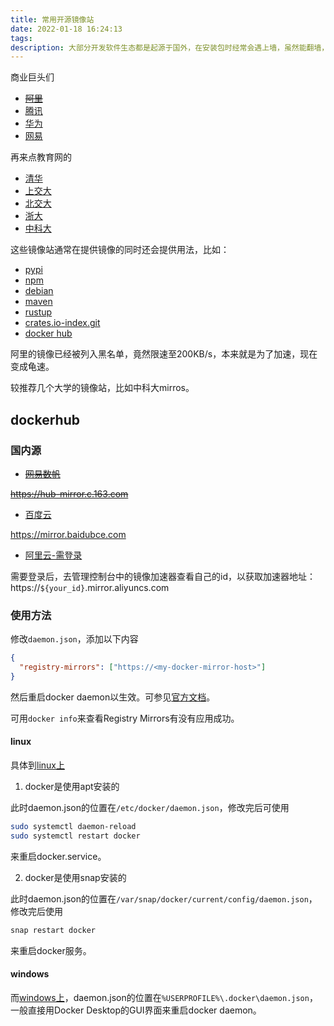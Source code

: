 ```yaml
---
title: 常用开源镜像站
date: 2022-01-18 16:24:13
tags: 
description: 大部分开发软件生态都是起源于国外，在安装包时经常会遇上墙，虽然能翻墙，但还是直连国内比较爽对么
---
```

商业巨头们
- ~~[阿里](https://developer.aliyun.com/mirror/)~~
- [腾讯](https://mirrors.cloud.tencent.com/)
- [华为](https://mirrors.huaweicloud.com/)
- [网易](https://mirrors.163.com/)

再来点教育网的
- [清华](https://mirrors.tuna.tsinghua.edu.cn/)
- [上交大](https://mirrors.sjtug.sjtu.edu.cn/)
- [北交大](https://mirror.bjtu.edu.cn/)
- [浙大](http://mirrors.zju.edu.cn/)
- [中科大](https://mirrors.ustc.edu.cn/)

这些镜像站通常在提供镜像的同时还会提供用法，比如：
- [pypi](https://mirrors.cloud.tencent.com/help/pypi.html)
- [npm](http://www.npmmirror.com/)
- [debian](https://mirrors.ustc.edu.cn/help/debian.html)
- [maven](https://mirrors.163.com/.help/maven.html)
- [rustup](https://mirrors.tuna.tsinghua.edu.cn/help/rustup/)
- [crates.io-index.git](https://mirrors.tuna.tsinghua.edu.cn/help/crates.io-index.git/)
- [docker hub](https://help.aliyun.com/document_detail/60750.html)

阿里的镜像已经被列入黑名单，竟然限速至200KB/s，本来就是为了加速，现在变成龟速。

较推荐几个大学的镜像站，比如中科大mirros。

## dockerhub

### 国内源

- [~~网易数帆~~](https://sf.163.com/help/documents/56918246390157312)

~~https://hub-mirror.c.163.com~~

- [百度云](https://cloud.baidu.com/doc/CCE/s/Yjxppt74z#%E4%BD%BF%E7%94%A8dockerhub%E5%8A%A0%E9%80%9F%E5%99%A8)

https://mirror.baidubce.com

- [阿里云-需登录](https://www.aliyun.com/product/acr)

需要登录后，去管理控制台中的镜像加速器查看自己的id，以获取加速器地址：https://`${your_id}`.mirror.aliyuncs.com

### 使用方法

修改`daemon.json`，添加以下内容
```json
{
  "registry-mirrors": ["https://<my-docker-mirror-host>"]
}
```
然后重启docker daemon以生效。可参见[官方文档](https://docs.docker.com/registry/recipes/mirror/#configure-the-docker-daemon)。

可用`docker info`来查看Registry Mirrors有没有应用成功。

#### linux

具体到[linux上](https://docs.docker.com/engine/install/linux-postinstall/#configuring-remote-access-with-daemonjson)

1. docker是使用apt安装的

此时daemon.json的位置在`/etc/docker/daemon.json`，修改完后可使用
```bash
sudo systemctl daemon-reload
sudo systemctl restart docker
```
来重启docker.service。

2. docker是使用snap安装的

此时daemon.json的位置在`/var/snap/docker/current/config/daemon.json`，修改完后使用
```bash
snap restart docker
```
来重启docker服务。

#### windows

而[windows上](https://docs.docker.com/desktop/settings/windows/#docker-engine)，daemon.json的位置在`%USERPROFILE%\.docker\daemon.json`，一般直接用Docker Desktop的GUI界面来重启docker daemon。
